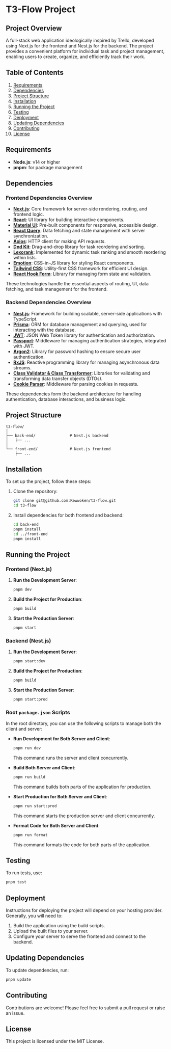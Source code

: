 # T3-Flow Project

## Project Overview

A full-stack web application ideologically inspired by Trello, developed using Next.js for the frontend and Nest.js for the backend. The project provides a convenient platform for individual task and project management, enabling users to create, organize, and efficiently track their work.

## Table of Contents

1. [Requirements](#requirements)
2. [Dependencies](#dependencies)
3. [Project Structure](#project-structure)
4. [Installation](#installation)
5. [Running the Project](#running-the-project)
6. [Testing](#testing)
7. [Deployment](#deployment)
8. [Updating Dependencies](#updating-dependencies)
9. [Contributing](#contributing)
10. [License](#license)

## Requirements

- **Node.js**: v14 or higher
- **pnpm**: for package management

## Dependencies

### Frontend Dependencies Overview

- **[Next.js](https://nextjs.org/)**: Core framework for server-side rendering, routing, and frontend logic.
- **[React](https://react.dev/)**: UI library for building interactive components.
- **[Material UI](https://mui.com/material-ui/getting-started/overview/)**: Pre-built components for responsive, accessible design.
- **[React Query](https://tanstack.com/query/latest/)**: Data fetching and state management with server synchronization.
- **[Axios](https://axios-http.com/)**: HTTP client for making API requests.
- **[Dnd Kit](https://dndkit.com/)**: Drag-and-drop library for task reordering and sorting.
- **[Lexorank](https://github.com/rhys-vdw/lexorank)**: Implemented for dynamic task ranking and smooth reordering within lists.
- **[Emotion](https://emotion.sh/docs/introduction)**: CSS-in-JS library for styling React components.
- **[Tailwind CSS](https://tailwindcss.com/)**: Utility-first CSS framework for efficient UI design.
- **[React Hook Form](https://react-hook-form.com/)**: Library for managing form state and validation.

These technologies handle the essential aspects of routing, UI, data fetching, and task management for the frontend.

### Backend Dependencies Overview

- **[Nest.js](https://nestjs.com/)**: Framework for building scalable, server-side applications with TypeScript.
- **[Prisma](https://www.prisma.io/)**: ORM for database management and querying, used for interacting with the database.
- **[JWT](https://www.npmjs.com/package/@nestjs/jwt)**: JSON Web Token library for authentication and authorization.
- **[Passport](https://www.passportjs.org/)**: Middleware for managing authentication strategies, integrated with JWT.
- **[Argon2](https://www.npmjs.com/package/argon2)**: Library for password hashing to ensure secure user authentication.
- **[RxJS](https://rxjs.dev/)**: Reactive programming library for managing asynchronous data streams.
- **[Class Validator & Class Transformer](https://github.com/typestack/class-validator)**: Libraries for validating and transforming data transfer objects (DTOs).
- **[Cookie Parser](https://www.npmjs.com/package/cookie-parser)**: Middleware for parsing cookies in requests.

These dependencies form the backend architecture for handling authentication, database interactions, and business logic.

## Project Structure

```
t3-flow/
│
├── back-end/               # Nest.js backend
│   ├── ...
│
└── front-end/              # Next.js frontend
    ├── ...
```

## Installation

To set up the project, follow these steps:

1. Clone the repository:
   ```bash
   git clone git@github.com:Rewwoken/t3-flow.git
   cd t3-flow
   ```

2. Install dependencies for both frontend and backend:
   ```bash
   cd back-end
   pnpm install
   cd ../front-end
   pnpm install
   ```

## Running the Project

### Frontend (Next.js)

1. **Run the Development Server**:
   ```bash
   pnpm dev
   ```

2. **Build the Project for Production**:
   ```bash
   pnpm build
   ```

3. **Start the Production Server**:
   ```bash
   pnpm start
   ```

### Backend (Nest.js)

1. **Run the Development Server**:
   ```bash
   pnpm start:dev
   ```

2. **Build the Project for Production**:
   ```bash
   pnpm build
   ```

3. **Start the Production Server**:
   ```bash
   pnpm start:prod
   ```

### Root `package.json` Scripts

In the root directory, you can use the following scripts to manage both the client and server:

- **Run Development for Both Server and Client**:
   ```bash
   pnpm run dev
   ```
   This command runs the server and client concurrently.

- **Build Both Server and Client**:
   ```bash
   pnpm run build
   ```
   This command builds both parts of the application for production.

- **Start Production for Both Server and Client**:
   ```bash
   pnpm run start:prod
   ```
   This command starts the production server and client concurrently.

- **Format Code for Both Server and Client**:
   ```bash
   pnpm run format
   ```
   This command formats the code for both parts of the application.

## Testing

To run tests, use:
```bash
pnpm test
```

## Deployment

Instructions for deploying the project will depend on your hosting provider. Generally, you will need to:

1. Build the application using the build scripts.
2. Upload the built files to your server.
3. Configure your server to serve the frontend and connect to the backend.

## Updating Dependencies

To update dependencies, run:
```bash
pnpm update
```

## Contributing

Contributions are welcome! Please feel free to submit a pull request or raise an issue.

## License

This project is licensed under the MIT License.